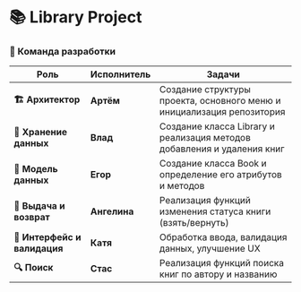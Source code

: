 # 📚 Library Project

### 👥 Команда разработки

| Роль | Исполнитель | Задачи |
|------|-------------|--------|
| **🏗️ Архитектор** | **Артём** | Создание структуры проекта, основного меню и инициализация репозитория |
| **💾 Хранение данных** | **Влад** | Создание класса Library и реализация методов добавления и удаления книг |
| **📖 Модель данных** | **Егор** | Создание класса Book и определение его атрибутов и методов |
| **🔄 Выдача и возврат** | **Ангелина** | Реализация функций изменения статуса книги (взять/вернуть) |
| **🎨 Интерфейс и валидация** | **Катя** | Обработка ввода, валидация данных, улучшение UX |
| **🔍 Поиск** | **Стас** | Реализация функций поиска книг по автору и названию |
